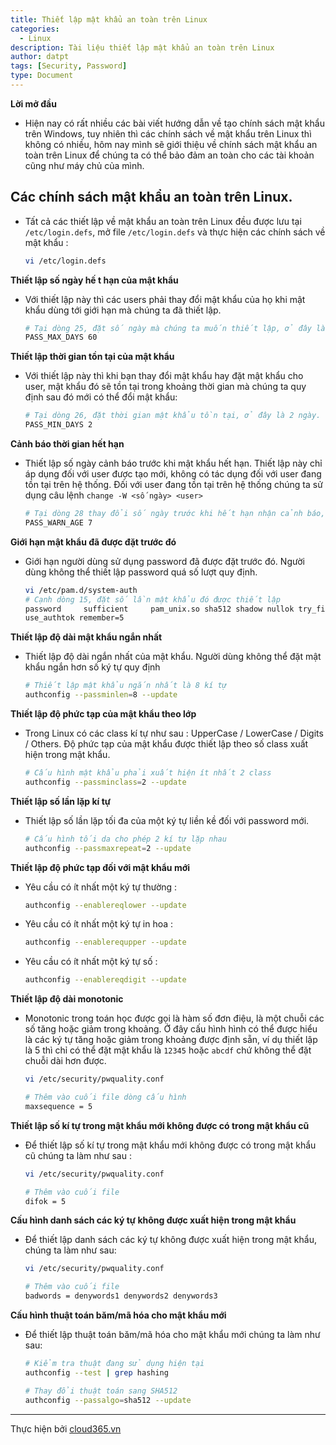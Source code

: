 ```yaml
---
title: Thiết lập mật khẩu an toàn trên Linux
categories:
  - Linux
description: Tài liệu thiết lập mật khẩu an toàn trên Linux
author: datpt
tags: [Security, Password]
type: Document
---
```



**Lời mở đầu**

- Hiện nay có rất nhiều các bài viết hướng dẫn về tạo chính sách mật khẩu trên Windows, tuy nhiên thì các chính sách về mật khẩu trên Linux 
thì không có nhiều, hôm nay mình sẽ giới thiệu về chính sách mật khẩu an toàn trên Linux để chúng ta có thể bảo đảm an toàn cho các tài khoản cũng như máy chủ của mình.



## Các chính sách mật khẩu an toàn trên Linux.

- Tất cả các thiết lập về mật khẩu an toàn trên Linux đều được lưu tại `/etc/login.defs`, mở file `/etc/login.defs` và thực hiện các chính sách về mật khẩu :

    ```sh
    vi /etc/login.defs
    ```

**Thiết lập số ngày hế t hạn của mật khẩu**

- Với thiết lập này thì các users phải thay đổi mật khẩu của họ khi mật khẩu dùng tới giới hạn mà chúng ta đã thiết lập.

    ```sh
    # Tại dòng 25, đặt số ngày mà chúng ta muốn thiết lập, ở đây là 30
    PASS_MAX_DAYS 60
    ```
**Thiết lập thời gian tồn tại của mật khẩu**

- Với thiết lập này thì khi bạn thay đổi mật khẩu hay đặt mật khẩu cho user, mật khẩu đó sẽ tồn tại trong khoảng thời gian mà 
chúng ta quy định sau đó mới có thể đổi mật khẩu:

    ```sh
    # Tại dòng 26, đặt thời gian mật khẩu tồn tại, ở đây là 2 ngày.
    PASS_MIN_DAYS 2
    ```

**Cảnh báo thời gian hết hạn**

- Thiết lập số ngày cảnh báo trước khi mật khẩu hết hạn. Thiết lập này chỉ áp dụng đối với user được tạo mới, không có tác dụng đối với user đang tồn tại trên hệ thống. Đối với user đang tồn tại trên hệ thống chúng ta sử dụng câu lệnh `change -W <số ngày> <user>`

    ```sh
    # Tại dòng 28 thay đổi số ngày trước khi hết hạn nhận cảnh báo, ở đây là 7
    PASS_WARN_AGE 7
    ```

**Giới hạn mật khẩu đã được đặt trước đó**

- Giới hạn người dùng sử dụng password đã được đặt trước đó. Người dùng không thể thiết lập password quá số lượt quy định.

    ```sh
    vi /etc/pam.d/system-auth
    # Cạnh dòng 15, đặt số lần mật khẩu đó được thiết lập
    password     sufficient     pam_unix.so sha512 shadow nullok try_first_pass
    use_authtok remember=5
    ```

**Thiết lập độ dài mật khẩu ngắn nhất**

- Thiết lập độ dài ngắn nhất của mật khẩu. Người dùng không thể đặt mật khẩu ngắn hơn số ký tự quy định

    ```sh
    # Thiết lập mật khẩu ngắn nhất là 8 kí tự
    authconfig --passminlen=8 --update
    ```

**Thiết lập độ phức tạp của mật khẩu theo lớp**

- Trong Linux có các class kí tự như sau : UpperCase / LowerCase / Digits / Others. Độ phức tạp của mật khẩu được thiết lập theo số class xuất hiện trong mật khẩu.

    ```sh
    # Cấu hình mật khẩu phải xuất hiện ít nhất 2 class
    authconfig --passminclass=2 --update
    ```

**Thiết lập số lần lặp kí tự**

- Thiết lập số lần lặp tối đa của một ký tự liền kề  đối với password mới.

    ```sh
    # Cấu hình tối da cho phép 2 kí tự lặp nhau
    authconfig --passmaxrepeat=2 --update
    ```

**Thiết lập độ phức tạp đối với mật khẩu mới**

- Yêu cầu có ít nhất một ký tự thường :

    ```sh
    authconfig --enablereqlower --update
    ```

- Yêu cầu có ít nhất một ký tự in hoa :

    ```sh
    authconfig --enablerequpper --update
    ```

- Yêu cầu có ít nhất một ký tự số :

    ```sh
    authconfig --enablereqdigit --update
    ```

**Thiết lập độ dài monotonic**

- Monotonic trong toán học được gọi là hàm số đơn điệu, là một chuỗi các số tăng hoặc giảm trong khoảng. Ở đây cấu hình hình có thể được hiểu là các ký tự tăng hoặc giảm trong khoảng được định sẵn, ví dụ thiết lập là 5 thì chỉ có thể đặt mật khẩu là `12345` hoặc `abcdf` chứ không thể đặt chuỗi dài hơn được.

    ```sh
    vi /etc/security/pwquality.conf

    # Thêm vào cuối file dòng cấu hình
    maxsequence = 5
    ```

**Thiết lập số kí tự trong mật khẩu mới không được có trong mật khẩu cũ**

- Để thiết lập số kí tự trong mật khẩu mới không được có trong mật khẩu cũ chúng ta làm như sau :

    ```sh
    vi /etc/security/pwquality.conf

    # Thêm vào cuối file
    difok = 5
    ```

**Cấu hình danh sách các ký tự không được xuất hiện trong mật khẩu**

- Để thiết lập danh sách các ký tự không được xuất hiện trong mật khẩu, chúng ta làm như sau:

    ```sh
    vi /etc/security/pwquality.conf

    # Thêm vào cuối file
    badwords = denywords1 denywords2 denywords3
    ```

**Cấu hình thuật toán băm/mã hóa cho mật khẩu mới**

- Để thiết lập thuật toán băm/mã hóa cho mật khẩu mới chúng ta làm như sau:

    ```sh
    # Kiểm tra thuật đang sử dụng hiện tại
    authconfig --test | grep hashing 

    # Thay đổi thuật toán sang SHA512
    authconfig --passalgo=sha512 --update
    ```

---
Thực hiện bởi [cloud365.vn](https://cloud365.vn/)
